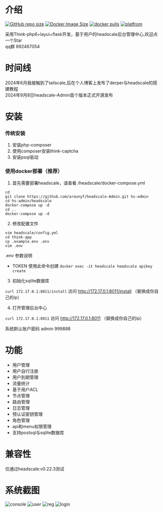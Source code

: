 
# 介绍
[![GitHub repo size](https://img.shields.io/github/repo-size/arounyf/headscale-Admin)](https://github.com/arounyf/headscale-Admin)
[![Docker Image Size](https://img.shields.io/docker/image-size/runyf/hs-admin)](https://hub.docker.com/r/runyf/hs-admin)
[![docker pulls](https://img.shields.io/docker/pulls/runyf/hs-admin.svg?color=brightgreen)](https://hub.docker.com/r/runyf/hs-admin)
[![platfrom](https://img.shields.io/badge/platform-amd64%20%7C%20arm64-brightgreen)](https://hub.docker.com/r/runyf/hs-admin/tags)

采用Think-php6+layui+flask开发，基于用户的headscale后台管理中心,欢迎点一个Star   
qq群 892467054
# 时间线
2024年6月我接触到了tailscale,后在个人博客上发布了derper与headscale的搭建教程   
2024年9月8日headscale-Admin首个版本正式开源发布
# 安装
### 传统安装
 1. 安装php-composer
 2. 使用composer安装think-captcha
 3. 安装psql驱动
### 使用docker部署（推荐）
1. 首先需要部署headscale，请查看 /headscale/docker-compose.yml
```shell
cd
git clone https://github.com/arounyf/headscale-Admin.git hs-admin
cd hs-admin/headscale
docker-compose up -d
cd ..
docker-compose up -d
```
2. 修改配置文件
```shell
vim headscale/config.yml
cd think-app
cp .example.env .env
vim .env
```
.env 参数说明
- TOKEN 使用此命令创建 `docker exec -it headscale headscale apikey create`

3. 初始化sqlite数据库   

`curl 172.17.0.1:8011/install`
访问 http://172.17.0.1:8011/install   （替换成你自己的ip）  

4. 打开管理后台中心   

`curl 172.17.0.1:8011`
访问 http://172.17.0.1:8011   （替换成你自己的ip）  

系统默认账户密码  admin 999888

# 功能
- 用户管理
- 用户自行注册
- 用户到期管理
- 流量统计
- 基于用户ACL
- 节点管理
- 路由管理
- 日志管理
- 预认证密钥管理
- 角色管理
- api和menu权限管理
- 支持postsql与sqlite数据库
# 兼容性
仅通过headscale:v0.22.3测试

# 系统截图

![console](https://github.com/user-attachments/assets/6e25da2f-39f9-4217-b79e-344221c8f816)
![user](https://github.com/user-attachments/assets/1906c6ec-eb6f-44b1-af88-237ec16f1e99)
![reg](https://github.com/user-attachments/assets/59a43c57-682a-4cfd-83c0-8aa3d48a3d67)
![login](https://github.com/user-attachments/assets/e3d4029f-cc08-41e7-8dec-7cae4748a761)






